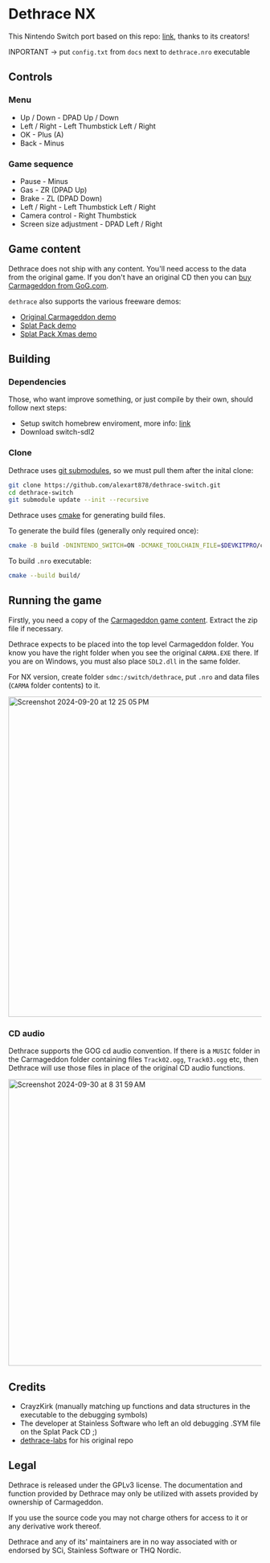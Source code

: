 # Dethrace NX 

This Nintendo Switch port based on this repo: [link](https://github.com/dethrace-labs/dethrace), thanks to its creators!

INPORTANT -> put `config.txt` from `docs` next to `dethrace.nro` executable

## Controls

### Menu

- Up / Down - DPAD Up / Down
- Left / Right - Left Thumbstick Left / Right
- OK - Plus (A)
- Back - Minus

### Game sequence

- Pause - Minus
- Gas - ZR (DPAD Up)
- Brake - ZL (DPAD Down)
- Left / Right - Left Thumbstick Left / Right
- Camera control - Right Thumbstick
- Screen size adjustment - DPAD Left / Right

## Game content

Dethrace does not ship with any content. You'll need access to the data from the original game. If you don't have an original CD then you can [buy Carmageddon from GoG.com](https://www.gog.com/game/carmageddon_max_pack).

`dethrace` also supports the various freeware demos:
- [Original Carmageddon demo](https://rr2000.cwaboard.co.uk/R4/PC/carmdemo.zip)
- [Splat Pack demo](https://rr2000.cwaboard.co.uk/R4/PC/splatdem.zip)
- [Splat Pack Xmas demo](https://rr2000.cwaboard.co.uk/R4/PC/Splatpack_christmas_demo.zip)


## Building

### Dependencies

Those, who want improve something, or just compile by their own, should follow next steps:

- Setup switch homebrew enviroment, more info: [link](https://devkitpro.org/wiki/Getting_Started)
- Download switch-sdl2

### Clone

Dethrace uses [git submodules](https://git-scm.com/book/en/v2/Git-Tools-Submodules), so we must pull them after the inital clone:
```sh
git clone https://github.com/alexart878/dethrace-switch.git
cd dethrace-switch
git submodule update --init --recursive
```

Dethrace uses [cmake](https://cmake.org/) for generating build files.

To generate the build files (generally only required once):
```sh
cmake -B build -DNINTENDO_SWITCH=ON -DCMAKE_TOOLCHAIN_FILE=$DEVKITPRO/cmake/Switch.cmake
```

To build `.nro` executable:
```sh
cmake --build build/
```

## Running the game

Firstly, you need a copy of the [Carmageddon game content](https://github.com/dethrace-labs/dethrace?tab=readme-ov-file#game-content). Extract the zip file if necessary.

Dethrace expects to be placed into the top level Carmageddon folder. You know you have the right folder when you see the original `CARMA.EXE` there. If you are on Windows, you must also place `SDL2.dll` in the same folder.

For NX version, create folder `sdmc:/switch/dethrace`, put `.nro` and data files (`CARMA` folder contents) to it.

<img width="638" alt="Screenshot 2024-09-20 at 12 25 05 PM" src="https://github.com/user-attachments/assets/fda77818-9007-44fa-9d8d-c311396fd435">


### CD audio

Dethrace supports the GOG cd audio convention. If there is a `MUSIC` folder in the Carmageddon folder containing files `Track02.ogg`, `Track03.ogg` etc, then Dethrace will use those files in place of the original CD audio functions.

<img width="571" alt="Screenshot 2024-09-30 at 8 31 59 AM" src="https://github.com/user-attachments/assets/cec72203-9156-4c2a-a15a-328609e65c68">





## Credits
- CrayzKirk (manually matching up functions and data structures in the executable to the debugging symbols)
- The developer at Stainless Software who left an old debugging .SYM file on the Splat Pack CD ;)
- [dethrace-labs](https://github.com/dethrace-labs) for his original repo

## Legal
Dethrace is released under the GPLv3 license. The documentation and function provided by Dethrace may only be utilized with assets provided by ownership of Carmageddon.

If you use the source code you may not charge others for access to it or any derivative work thereof.

Dethrace and any of its' maintainers are in no way associated with or endorsed by SCi, Stainless Software or THQ Nordic.
